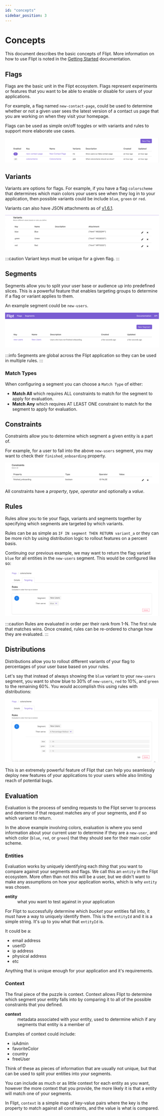 ```yaml
---
id: "concepts"
sidebar_position: 3
---
```


# Concepts

This document describes the basic concepts of Flipt. More information on how to use Flipt is noted in the [Getting Started](/) documentation.

## Flags

Flags are the basic unit in the Flipt ecosystem. Flags represent experiments or features that you want to be able to enable or disable for users of your applications.

For example, a flag named `new-contact-page`, could be used to determine whether or not a given user sees the latest version of a contact us page that you are working on when they visit your homepage.

Flags can be used as simple on/off toggles or with variants and rules to support more elaborate use cases.

![Flags Example](./img/concepts/00_flags.png)

## Variants

Variants are options for flags. For example, if you have a flag `colorscheme` that determines which main colors your users see when they log in to your application, then possible variants could be include `blue`, `green` or `red`.

Variants can also have JSON attachments as of [v1.6.1](https://github.com/flipt-io/flipt/releases/tag/v1.6.1).

![Variants Example](./img/concepts/01_variants.png)

:::caution
Variant keys must be unique for a given flag.
:::

## Segments

Segments allow you to split your user base or audience up into predefined slices. This is a powerful feature that enables targeting groups to determine if a flag or variant applies to them.

An example segment could be `new-users`.

![Segments Example](img/concepts/02_segments.png)

:::info
Segments are global across the Flipt application so they can be used in multiple rules.
:::

### Match Types

When configuring a segment you can choose a `Match Type` of either:

- **Match All** which requires ALL constraints to match for the segment to apply for evaluation.
- **Match Any** which requires AT LEAST ONE constraint to match for the segment to apply for evaluation.

## Constraints

Constraints allow you to determine which segment a given entity is a part of.

For example, for a user to fall into the above `new-users` segment, you may want to check their `finished_onboarding` property.

![Constraints Example](img/concepts/03_constraints.png)

All constraints have a _property_, _type_, _operator_ and optionally a _value_.

## Rules

Rules allow you to tie your flags, variants and segments together by specifying which segments are targeted by which variants.

Rules can be as simple as `IF IN segment THEN RETURN variant_a` or they can be more rich by using distribution logic to rollout features on a percent basis.

Continuing our previous example, we may want to return the flag variant `blue` for all entities in the `new-users` segment. This would be configured like so:

![Rules Example](img/concepts/04_rules.png)

:::caution
Rules are evaluated in order per their rank from 1-N. The first rule that matches wins. Once created, rules can be re-ordered to change how they are evaluated.
:::

## Distributions

Distributions allow you to rollout different variants of your flag to percentages of your user base based on your rules.

Let's say that instead of always showing the `blue` variant to your `new-users` segment, you want to show blue to 30% of `new-users`, `red` to 10%, and `green` to the remaining 60%. You would accomplish this using rules with distributions:

![Distributions Example](img/concepts/05_distributions.png)

This is an extremely powerful feature of Flipt that can help you seamlessly deploy new features of your applications to your users while also limiting reach of potential bugs.

## Evaluation

Evaluation is the process of sending requests to the Flipt server to process and determine if that request matches any of your segments, and if so which variant to return.

In the above example involving colors, evaluation is where you send information about your current user to determine if they are a `new-user`, and which color (`blue`, `red`, or `green`) that they should see for their main color scheme.

### Entities

Evaluation works by uniquely identifying each _thing_ that you want to compare against your segments and flags. We call this an `entity` in the Flipt ecosystem. More often than not this will be a user, but we didn't want to make any assumptions on how your application works, which is why `entity` was chosen.

<dl>
<dt><strong>entity</strong></dt>
<dd>what you want to test against in your application</dd>
</dl>

For Flipt to successfully determine which _bucket_ your entities fall into, it must have a way to uniquely identify them. This is the `entityId` and it is a simple string. It's up to you what that `entityId` is.

It could be a:

- email address
- userID
- ip address
- physical address
- etc

Anything that is unique enough for your application and it's requirements.

### Context

The final piece of the puzzle is context. Context allows Flipt to determine which segment your entity falls into by comparing it to all of the possible constraints that you defined.

<dl>
<dt><strong>context</strong></dt>
<dd>metadata associated with your entity, used to determine which if any segments that entity is a member of</dd>
</dl>

Examples of context could include:

- isAdmin
- favoriteColor
- country
- freeUser

Think of these as pieces of information that are usually not unique, but that can be used to split your entities into your segments.

You can include as much or as little context for each entity as you want, however the more context that you provide, the more likely it is that a entity will match one of your segments.

In Flipt, `context` is a simple map of key-value pairs where the key is the property to match against all constraints, and the value is what is compared.
